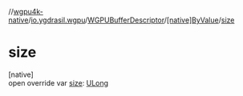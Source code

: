 //[wgpu4k-native](../../../../index.md)/[io.ygdrasil.wgpu](../../index.md)/[WGPUBufferDescriptor](../index.md)/[[native]ByValue](index.md)/[size](size.md)

# size

[native]\
open override var [size](size.md): [ULong](https://kotlinlang.org/api/core/kotlin-stdlib/kotlin/-u-long/index.html)